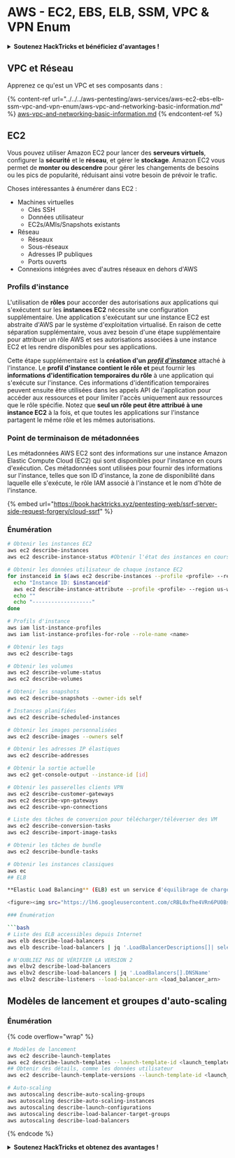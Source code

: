 # AWS - EC2, EBS, ELB, SSM, VPC & VPN Enum

<details>

<summary><strong>Soutenez HackTricks et bénéficiez d'avantages !</strong></summary>

* Si vous souhaitez voir votre **entreprise annoncée dans HackTricks** ou si vous souhaitez accéder à la **dernière version de PEASS ou télécharger HackTricks en PDF**, consultez les [**PLANS D'ABONNEMENT**](https://github.com/sponsors/carlospolop)!
* Obtenez le [**swag officiel PEASS & HackTricks**](https://peass.creator-spring.com)
* Découvrez [**The PEASS Family**](https://opensea.io/collection/the-peass-family), notre collection d'[**NFT exclusifs**](https://opensea.io/collection/the-peass-family)
* **Rejoignez** 💬 [**le groupe Discord**](https://discord.gg/hRep4RUj7f) ou le [**groupe Telegram**](https://t.me/peass) ou **suivez** moi sur **Twitter** 🐦 [**@carlospolopm**](https://twitter.com/carlospolopm).
* **Partagez vos astuces de piratage en soumettant des PR aux** [**HackTricks**](https://github.com/carlospolop/hacktricks) et [**HackTricks Cloud**](https://github.com/carlospolop/hacktricks-cloud) github repos.

</details>

## VPC et Réseau

Apprenez ce qu'est un VPC et ses composants dans :

{% content-ref url="../../../aws-pentesting/aws-services/aws-ec2-ebs-elb-ssm-vpc-and-vpn-enum/aws-vpc-and-networking-basic-information.md" %}
[aws-vpc-and-networking-basic-information.md](../../../aws-pentesting/aws-services/aws-ec2-ebs-elb-ssm-vpc-and-vpn-enum/aws-vpc-and-networking-basic-information.md)
{% endcontent-ref %}

## EC2

Vous pouvez utiliser Amazon EC2 pour lancer des **serveurs virtuels**, configurer la **sécurité** et le **réseau**, et gérer le **stockage**. Amazon EC2 vous permet de **monter ou descendre** pour gérer les changements de besoins ou les pics de popularité, réduisant ainsi votre besoin de prévoir le trafic.

Choses intéressantes à énumérer dans EC2 :

* Machines virtuelles
  * Clés SSH
  * Données utilisateur
  * EC2s/AMIs/Snapshots existants
* Réseau
  * Réseaux
  * Sous-réseaux
  * Adresses IP publiques
  * Ports ouverts
* Connexions intégrées avec d'autres réseaux en dehors d'AWS

### Profils d'instance

L'utilisation de **rôles** pour accorder des autorisations aux applications qui s'exécutent sur les **instances EC2** nécessite une configuration supplémentaire. Une application s'exécutant sur une instance EC2 est abstraite d'AWS par le système d'exploitation virtualisé. En raison de cette séparation supplémentaire, vous avez besoin d'une étape supplémentaire pour attribuer un rôle AWS et ses autorisations associées à une instance EC2 et les rendre disponibles pour ses applications.

Cette étape supplémentaire est la **création d'un** [_**profil d'instance**_](https://docs.aws.amazon.com/IAM/latest/UserGuide/id\_roles\_use\_switch-role-ec2\_instance-profiles.html) attaché à l'instance. Le **profil d'instance contient le rôle et** peut fournir les **informations d'identification temporaires du rôle** à une application qui s'exécute sur l'instance. Ces informations d'identification temporaires peuvent ensuite être utilisées dans les appels API de l'application pour accéder aux ressources et pour limiter l'accès uniquement aux ressources que le rôle spécifie. Notez que **seul un rôle peut être attribué à une instance EC2** à la fois, et que toutes les applications sur l'instance partagent le même rôle et les mêmes autorisations.

### Point de terminaison de métadonnées

Les métadonnées AWS EC2 sont des informations sur une instance Amazon Elastic Compute Cloud (EC2) qui sont disponibles pour l'instance en cours d'exécution. Ces métadonnées sont utilisées pour fournir des informations sur l'instance, telles que son ID d'instance, la zone de disponibilité dans laquelle elle s'exécute, le rôle IAM associé à l'instance et le nom d'hôte de l'instance.

{% embed url="https://book.hacktricks.xyz/pentesting-web/ssrf-server-side-request-forgery/cloud-ssrf" %}

### Énumération

```bash
# Obtenir les instances EC2
aws ec2 describe-instances
aws ec2 describe-instance-status #Obtenir l'état des instances en cours d'exécution

# Obtenir les données utilisateur de chaque instance EC2
for instanceid in $(aws ec2 describe-instances --profile <profile> --region us-west-2 | grep -Eo '"i-[a-zA-Z0-9]+' | tr -d '"'); do
  echo "Instance ID: $instanceid"
  aws ec2 describe-instance-attribute --profile <profile> --region us-west-2 --instance-id "$instanceid" --attribute userData | jq ".UserData.Value" | tr -d '"' | base64 -d
  echo ""
  echo "-------------------"
done

# Profils d'instance
aws iam list-instance-profiles
aws iam list-instance-profiles-for-role --role-name <name>

# Obtenir les tags
aws ec2 describe-tags

# Obtenir les volumes
aws ec2 describe-volume-status
aws ec2 describe-volumes

# Obtenir les snapshots
aws ec2 describe-snapshots --owner-ids self

# Instances planifiées
aws ec2 describe-scheduled-instances

# Obtenir les images personnalisées
aws ec2 describe-images --owners self 

# Obtenir les adresses IP élastiques
aws ec2 describe-addresses

# Obtenir la sortie actuelle
aws ec2 get-console-output --instance-id [id]

# Obtenir les passerelles clients VPN
aws ec2 describe-customer-gateways
aws ec2 describe-vpn-gateways
aws ec2 describe-vpn-connections 

# Liste des tâches de conversion pour télécharger/téléverser des VM
aws ec2 describe-conversion-tasks
aws ec2 describe-import-image-tasks

# Obtenir les tâches de bundle
aws ec2 describe-bundle-tasks

# Obtenir les instances classiques
aws ec
## ELB

**Elastic Load Balancing** (ELB) est un service d'équilibrage de charge pour les déploiements d'Amazon Web Services (AWS). ELB distribue automatiquement le trafic d'application entrant et met à l'échelle les ressources pour répondre aux demandes de trafic.

<figure><img src="https://lh6.googleusercontent.com/cRBL0xfhe4VRn6PU0Bs_NPx937HqgdYxYNkRAh0WmQFfVZfyYg6X1rhpJwmVIQXIEeepQcUoJipsdH-qmacm8Dw49H539e2ygb2A5hQWGjMh_SAEHOfhygtTLINR2h5l6p4NiiMMO7g0LTZiFpdBB9IeEA=s2048" alt=""><figcaption></figcaption></figure>

### Énumération

```bash
# Liste des ELB accessibles depuis Internet
aws elb describe-load-balancers
aws elb describe-load-balancers | jq '.LoadBalancerDescriptions[]| select( .Scheme | contains("internet-facing"))|.DNSName'

# N'OUBLIEZ PAS DE VÉRIFIER LA VERSION 2
aws elbv2 describe-load-balancers
aws elbv2 describe-load-balancers | jq '.LoadBalancers[].DNSName'
aws elbv2 describe-listeners --load-balancer-arn <load_balancer_arn>
```

## Modèles de lancement et groupes d'auto-scaling

### Énumération

{% code overflow="wrap" %}
```bash
# Modèles de lancement
aws ec2 describe-launch-templates
aws ec2 describe-launch-templates --launch-template-id <launch_template_id>
## Obtenir des détails, comme les données utilisateur
aws ec2 describe-launch-template-versions --launch-template-id <launch_template_id>

# Auto-scaling
aws autoscaling describe-auto-scaling-groups
aws autoscaling describe-auto-scaling-instances
aws autoscaling describe-launch-configurations
aws autoscaling describe-load-balancer-target-groups
aws autoscaling describe-load-balancers
```
{% endcode %}

<details>

<summary><strong>Soutenez HackTricks et obtenez des avantages !</strong></summary>

* Si vous voulez voir votre **entreprise annoncée dans HackTricks** ou si vous voulez accéder à la **dernière version de PEASS ou télécharger HackTricks en PDF**, consultez les [**PLANS D'ABONNEMENT**](https://github.com/sponsors/carlospolop) !
* Obtenez le [**swag officiel PEASS & HackTricks**](https://peass.creator-spring.com)
* Découvrez [**The PEASS Family**](https://opensea.io/collection/the-peass-family), notre collection exclusive de [**NFT**](https://opensea.io/collection/the-peass-family)
* **Rejoignez** 💬 [**le groupe Discord**](https://discord.gg/hRep4RUj7f) ou le [**groupe Telegram**](https://t.me/peass) ou **suivez** moi sur **Twitter** 🐦 [**@carlospolopm**](https://twitter.com/carlospolopm).
* **Partagez vos astuces de piratage en soumettant des PR aux** [**HackTricks**](https://github.com/carlospolop/hacktricks) et [**HackTricks Cloud**](https://github.com/carlospolop/hacktricks-cloud) **github repos.**

</details>